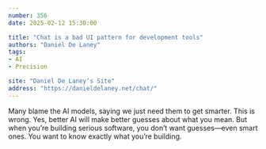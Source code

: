 ```yaml
---
number: 356
date: 2025-02-12 15:30:00

title: "Chat is a bad UI pattern for development tools"
authors: "Daniel De Laney"
tags:
- AI
- Precision

site: "Daniel De Laney’s Site"
address: "https://danieldelaney.net/chat/"
---
```


Many blame the AI models, saying we just need them to get smarter. This is wrong. Yes, better AI will make better guesses about what you mean. But when you’re building serious software, you don’t want guesses—even smart ones. You want to know exactly what you’re building.